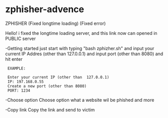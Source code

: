 # zphisher-advence
ZPHISHER (Fixed longtime loading) (Fixed error)

Hello!
i fixed the longtime loading server, and this link now can opened in PUBLIC server


-Getting started
just start with typing "bash zphizher.sh" and input your current IP Addres (other than 127.0.0.1) and input port (other than 8080)
and hit enter

     EXAMPLE:
     
     Enter your current IP (other than  127.0.0.1)
     IP: 197.168.0.55
     Create a new port (other than 8080)
     PORT: 1234
 
 -Choose option
 Choose option what a website wil be phished and more
 
 -Copy link
 Copy the link and send to victim
 
 
 
 
 
 
